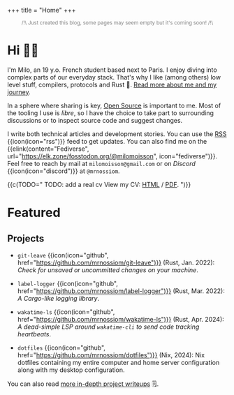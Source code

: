 +++
title = "Home"
+++

<small style="color: grey; display: block; text-align: center;">
/!\ Just created this blog, some pages may seem empty but it's coming soon! /!\
</small>

# Hi 👋🏻
<!-- quick introduction and link to in-depth bio -->

<!-- TODO: simplify and dedup with about -->
<!-- keep in sync with `about.md` -->
I'm Milo, an 19 y.o. French student based next to Paris. I enjoy diving into complex parts of our everyday stack. That's why I like (among others) low level stuff, compilers, protocols and Rust 🦀. [Read more about me and my journey](@/about.md).

In a sphere where sharing is key, [Open Source](https://opensource.org/osd) is important to me. Most of the tooling I use is *libre*, so I have the choice to take part to surrounding discussions or to inspect source code and suggest changes.

I write both technical articles and development stories. You can use the [RSS](/atom.xml) {{icon(icon="rss")}} feed to get updates. You can also find me on the {{elink(content="Fediverse", url="https://elk.zone/fosstodon.org/@milomoisson", icon="fediverse")}}. Feel free to reach by mail at `milomoisson@gmail.com` or on _Discord_ {{icon(icon="discord")}} at `@mrnossiom`.

{{c(TODO="
TODO: add a real cv
View my CV: [HTML](@/cv/index.md) / [PDF](/cv/cv-milo-moisson.pdf).
")}}

# Featured
<!-- list featured projects or posts -->

## Projects

- `git-leave` {{icon(icon="github", href="https://github.com/mrnossiom/git-leave")}} (Rust, Jan. 2022): _Check for unsaved or uncommitted changes on your machine_.

- `label-logger` {{icon(icon="github", href="https://github.com/mrnossiom/label-logger")}} (Rust, Mar. 2022): _A Cargo-like logging library_.

- `wakatime-ls` {{icon(icon="github", href="https://github.com/mrnossiom/wakatime-ls")}} (Rust, Apr. 2024): _A dead-simple LSP around `wakatime-cli` to send code tracking heartbeats_.

- `dotfiles` {{icon(icon="github", href="https://github.com/mrnossiom/dotfiles")}} (Nix, 2024): Nix dotfiles containing my entire computer and home server configuration along with my desktop configuration.

You can also read [more in-depth project writeups](@/projects/_index.md) 🗒️.

<!-- TODO: place metrics -->
